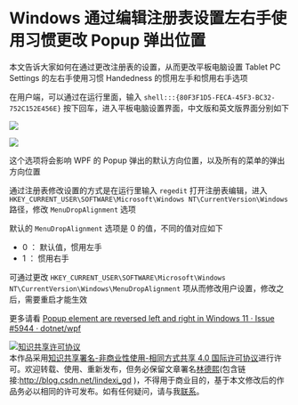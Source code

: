 
# Windows 通过编辑注册表设置左右手使用习惯更改 Popup 弹出位置

本文告诉大家如何在通过更改注册表的设置，从而更改平板电脑设置 Tablet PC Settings 的左右手使用习惯 Handedness 的惯用左手和惯用右手选项

<!--more-->


<!-- 发布 -->

在用户端，可以通过在运行里面，输入 `shell:::{80F3F1D5-FECA-45F3-BC32-752C152E456E}` 按下回车，进入平板电脑设置界面，中文版和英文版界面分别如下

<!-- ![](image/Windows 通过编辑注册表设置左右手使用习惯更改 Popup 弹出位置/Windows 通过编辑注册表设置左右手使用习惯更改 Popup 弹出位置0.png) -->

![](http://image.acmx.xyz/lindexi%2F2022119840397318.jpg)

<!-- ![](image/Windows 通过编辑注册表设置左右手使用习惯更改 Popup 弹出位置/Windows 通过编辑注册表设置左右手使用习惯更改 Popup 弹出位置1.png) -->

![](http://image.acmx.xyz/lindexi%2F202211984127675.jpg)

这个选项将会影响 WPF 的 Popup 弹出的默认方向位置，以及所有的菜单的弹出方向位置

通过注册表修改设置的方式是在运行里输入 `regedit` 打开注册表编辑，进入 `HKEY_CURRENT_USER\SOFTWARE\Microsoft\Windows NT\CurrentVersion\Windows` 路径，修改 `MenuDropAlignment` 选项

默认的 `MenuDropAlignment` 选项是 0 的值，不同的值对应如下

- 0 ： 默认值，惯用左手
- 1 ： 惯用右手

可通过更改 `HKEY_CURRENT_USER\SOFTWARE\Microsoft\Windows NT\CurrentVersion\Windows\MenuDropAlignment` 项从而修改用户设置，修改之后，需要重启才能生效

更多请看 [Popup element are reversed left and right in Windows 11 · Issue #5944 · dotnet/wpf](https://github.com/dotnet/wpf/issues/5944 )





<a rel="license" href="http://creativecommons.org/licenses/by-nc-sa/4.0/"><img alt="知识共享许可协议" style="border-width:0" src="https://licensebuttons.net/l/by-nc-sa/4.0/88x31.png" /></a><br />本作品采用<a rel="license" href="http://creativecommons.org/licenses/by-nc-sa/4.0/">知识共享署名-非商业性使用-相同方式共享 4.0 国际许可协议</a>进行许可。欢迎转载、使用、重新发布，但务必保留文章署名[林德熙](http://blog.csdn.net/lindexi_gd)(包含链接:http://blog.csdn.net/lindexi_gd )，不得用于商业目的，基于本文修改后的作品务必以相同的许可发布。如有任何疑问，请与我[联系](mailto:lindexi_gd@163.com)。